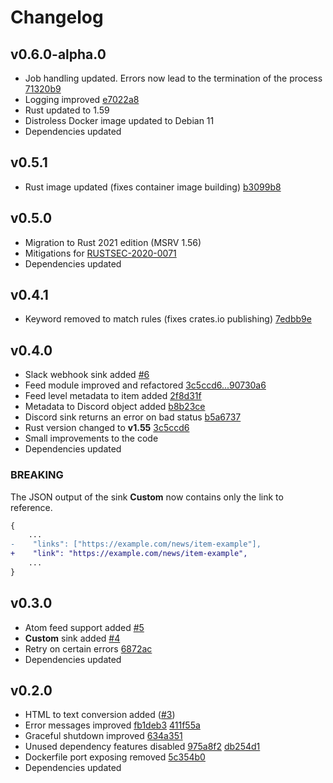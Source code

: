 # Changelog

## v0.6.0-alpha.0

- Job handling updated. Errors now lead to the termination of the process [71320b9](https://github.com/morphy2k/rss-forwarder/commit/71320b9da4a2036e7440691bff59a2c76e930386)
- Logging improved [e7022a8](https://github.com/morphy2k/rss-forwarder/commit/e7022a877e52d8dcdf01ed7c37d5e6de20623604)
- Rust updated to 1.59
- Distroless Docker image updated to Debian 11
- Dependencies updated

## v0.5.1

- Rust image updated (fixes container image building) [b3099b8](https://github.com/morphy2k/rss-forwarder/commit/b3099b8)

## v0.5.0

- Migration to Rust 2021 edition (MSRV 1.56)
- Mitigations for [RUSTSEC-2020-0071](https://rustsec.org/advisories/RUSTSEC-2020-0071)
- Dependencies updated

## v0.4.1

- Keyword removed to match rules (fixes crates.io publishing) [7edbb9e](https://github.com/morphy2k/rss-forwarder/commit/7edbb9e)

## v0.4.0

- Slack webhook sink added [#6](https://github.com/morphy2k/rss-forwarder/pull/6)
- Feed module improved and refactored [3c5ccd6...90730a6](https://github.com/morphy2k/rss-forwarder/compare/3c5ccd6...90730a6)
- Feed level metadata to item added [2f8d31f](https://github.com/morphy2k/rss-forwarder/commit/2f8d31f)
- Metadata to Discord object added [b8b23ce](https://github.com/morphy2k/rss-forwarder/commit/b8b23ce)
- Discord sink returns an error on bad status [b5a6737](https://github.com/morphy2k/rss-forwarder/commit/b5a6737)
- Rust version changed to **v1.55** [3c5ccd6](https://github.com/morphy2k/rss-forwarder/commit/3c5ccd6)
- Small improvements to the code
- Dependencies updated

### BREAKING

The JSON output of the sink **Custom** now contains only the link to reference.

```DIFF
{
    ...
-    "links": ["https://example.com/news/item-example"],
+    "link": "https://example.com/news/item-example",
    ...
}
```

## v0.3.0

- Atom feed support added [#5](https://github.com/morphy2k/rss-forwarder/pull/5)
- **Custom** sink added [#4](https://github.com/morphy2k/rss-forwarder/pull/4)
- Retry on certain errors [6872ac](https://github.com/morphy2k/rss-forwarder/commit/6872ac)
- Dependencies updated

## v0.2.0

- HTML to text conversion added ([#3](https://github.com/morphy2k/rss-forwarder/pull/3))
- Error messages improved [fb1deb3](https://github.com/morphy2k/rss-forwarder/commit/fb1deb3) [411f55a](https://github.com/morphy2k/rss-forwarder/commit/411f55a)
- Graceful shutdown improved [634a351](https://github.com/morphy2k/rss-forwarder/commit/634a351)
- Unused dependency features disabled [975a8f2](https://github.com/morphy2k/rss-forwarder/commit/975a8f2) [db254d1](https://github.com/morphy2k/rss-forwarder/commit/db254d1)
- Dockerfile port exposing removed [5c354b0](https://github.com/morphy2k/rss-forwarder/commit/5c354b0)
- Dependencies updated
